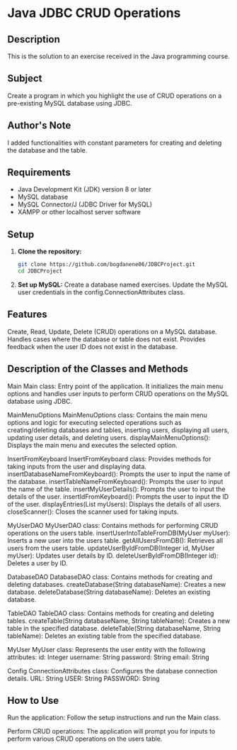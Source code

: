 # Java JDBC CRUD Operations

## Description
This is the solution to an exercise received in the Java programming course.

## Subject
Create a program in which you highlight the use of CRUD operations on a pre-existing MySQL database using JDBC.

## Author's Note
I added functionalities with constant parameters for creating and deleting the database and the table.

## Requirements
- Java Development Kit (JDK) version 8 or later
- MySQL database
- MySQL Connector/J (JDBC Driver for MySQL)
- XAMPP or other localhost server software

## Setup
1. **Clone the repository:**
   ```sh
   git clone https://github.com/bogdanene06/JDBCProject.git
   cd JDBCProject

2. **Set up MySQL:**
Create a database named exercises.
Update the MySQL user credentials in the config.ConnectionAttributes class.

## Features
Create, Read, Update, Delete (CRUD) operations on a MySQL database.
Handles cases where the database or table does not exist.
Provides feedback when the user ID does not exist in the database.

## Description of the Classes and Methods

Main
Main class: Entry point of the application. It initializes the main menu options and handles user inputs to perform CRUD operations on the MySQL database using JDBC.

MainMenuOptions
MainMenuOptions class: Contains the main menu options and logic for executing selected operations such as creating/deleting databases and tables, inserting users, displaying all users, updating user details, and deleting users.
displayMainMenuOptions(): Displays the main menu and executes the selected option.

InsertFromKeyboard
InsertFromKeyboard class: Provides methods for taking inputs from the user and displaying data.
insertDatabaseNameFromKeyboard(): Prompts the user to input the name of the database.
insertTableNameFromKeyboard(): Prompts the user to input the name of the table.
insertMyUserDetails(): Prompts the user to input the details of the user.
insertIdFromKeyboard(): Prompts the user to input the ID of the user.
displayEntries(List<MyUser> myUsers): Displays the details of all users.
closeScanner(): Closes the scanner used for taking inputs.

MyUserDAO
MyUserDAO class: Contains methods for performing CRUD operations on the users table.
insertUserIntoTableFromDB(MyUser myUser): Inserts a new user into the users table.
getAllUsersFromDB(): Retrieves all users from the users table.
updateUserByIdFromDB(Integer id, MyUser myUser): Updates user details by ID.
deleteUserByIdFromDB(Integer id): Deletes a user by ID.

DatabaseDAO
DatabaseDAO class: Contains methods for creating and deleting databases.
createDatabase(String databaseName): Creates a new database.
deleteDatabase(String databaseName): Deletes an existing database.

TableDAO
TableDAO class: Contains methods for creating and deleting tables.
createTable(String databaseName, String tableName): Creates a new table in the specified database.
deleteTable(String databaseName, String tableName): Deletes an existing table from the specified database.

MyUser
MyUser class: Represents the user entity with the following attributes:
id: Integer
username: String
password: String
email: String

Config
ConnectionAttributes class: Configures the database connection details.
URL: String
USER: String
PASSWORD: String

## How to Use
Run the application: Follow the setup instructions and run the Main class.

Perform CRUD operations: The application will prompt you for inputs to perform various CRUD operations on the users table.
